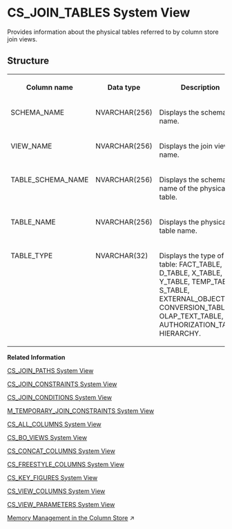 <!-- loio20a0cc3a75191014bebfe4903e3844c2 -->

# CS\_JOIN\_TABLES System View

Provides information about the physical tables referred to by column store join views.



<a name="loio20a0cc3a75191014bebfe4903e3844c2___c_s__j_o_i_n__t_a_b_l_e_s_1struct_CS_JOIN_TABLES"/>

## Structure


<table>
<tr>
<th valign="top">

Column name



</th>
<th valign="top">

Data type



</th>
<th valign="top">

Description



</th>
</tr>
<tr>
<td valign="top">

SCHEMA\_NAME



</td>
<td valign="top">

NVARCHAR\(256\)



</td>
<td valign="top">

Displays the schema name.



</td>
</tr>
<tr>
<td valign="top">

VIEW\_NAME



</td>
<td valign="top">

NVARCHAR\(256\)



</td>
<td valign="top">

Displays the join view name.



</td>
</tr>
<tr>
<td valign="top">

TABLE\_SCHEMA\_NAME



</td>
<td valign="top">

NVARCHAR\(256\)



</td>
<td valign="top">

Displays the schema name of the physical table.



</td>
</tr>
<tr>
<td valign="top">

TABLE\_NAME



</td>
<td valign="top">

NVARCHAR\(256\)



</td>
<td valign="top">

Displays the physical table name.



</td>
</tr>
<tr>
<td valign="top">

TABLE\_TYPE



</td>
<td valign="top">

NVARCHAR\(32\)



</td>
<td valign="top">

Displays the type of table: FACT\_TABLE, D\_TABLE, X\_TABLE, Y\_TABLE, TEMP\_TABLE, S\_TABLE, EXTERNAL\_OBJECT, CONVERSION\_TABLE, OLAP\_TEXT\_TABLE, or AUTHORIZATION\_TABLE, HIERARCHY.



</td>
</tr>
</table>

**Related Information**  


[CS\_JOIN\_PATHS System View](cs-join-paths-system-view-20a09ec.md "Provides join paths for column store join views.")

[CS\_JOIN\_CONSTRAINTS System View](cs-join-constraints-system-view-20a06e5.md "Provides join constraints for column store join views.")

[CS\_JOIN\_CONDITIONS System View](cs-join-conditions-system-view-20a034d.md "Provides join conditions for column store join views.")

[M\_TEMPORARY\_JOIN\_CONSTRAINTS System View](../022-Monitoring-Views/m-temporary-join-constraints-system-view-d21b187.md "Provides information about temporary join constraints.")

[CS\_ALL\_COLUMNS System View](cs-all-columns-system-view-813f1ae.md "Provides information from all columns of column tables, including internal ones.")

[CS\_BO\_VIEWS System View](cs-bo-views-system-view-209fd90.md "Provides information about business object views for column store join views.")

[CS\_CONCAT\_COLUMNS System View](cs-concat-columns-system-view-02fb9ca.md "Provides information on concat columns in the database.")

[CS\_FREESTYLE\_COLUMNS System View](cs-freestyle-columns-system-view-20a0065.md "Provides freestyle search columns for column store join views.")

[CS\_KEY\_FIGURES System View](cs-key-figures-system-view-20a0f88.md "Provides information about the key figures defined for column store join views.")

[CS\_VIEW\_COLUMNS System View](cs-view-columns-system-view-20a1288.md "Provides information about the columns defined for column store join views.")

[CS\_VIEW\_PARAMETERS System View](cs-view-parameters-system-view-3abb271.md "Provides a list of parameters of the objects in the SAP HANA database. Only calculation views are considered. The parameters of a view are parsed from the definition of the underlying scenario.")

[Memory Management in the Column Store](https://help.sap.com/viewer/f9c5015e72e04fffa14d7d4f7267d897/2023_2_QRC/en-US/bd6e6be8bb5710149e34e14608e07b76.html "The column store is the part of the SAP HANA database that manages data organized in columns in memory. Tables created as column tables are stored here.") :arrow_upper_right:

